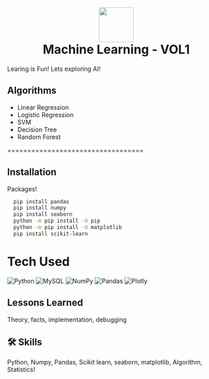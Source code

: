 <div align="center">
      <h1> <img src="https://www.google.com/search?q=data+analysis&rlz=1C1VDKB_enBD1022BD1022&sxsrf=APwXEdfof2Q2h1poFklZrYaex2jDtePrEA:1680195896607&source=lnms&tbm=isch&sa=X&ved=2ahUKEwi22ce8kYT-AhUicGwGHXwbDDkQ_AUoAnoECAEQBA&biw=1920&bih=969&dpr=1#imgrc=kf6i7IxwuDIGUM](https://www.google.com/url?sa=i&url=https%3A%2F%2Fdatascientest.com%2Fen%2Fmachine-learning-what-is-it-and-why-does-it-change-the-world&psig=AOvVaw26YEoGbD6iPFpDKFRRJrGA&ust=1719254438831000&source=images&cd=vfe&opi=89978449&ved=0CBEQjRxqFwoTCKj5_IOw8oYDFQAAAAAdAAAAABAE](https://datascientest.com/en/wp-content/uploads/sites/9/2021/01/Machine-learning-def-.png" width="80px"><br/> Machine Learning - VOL1 </h1>
     </div>

Learing is Fun! Lets exploring AI!

## Algorithms
* Linear Regression
* Logistic Regression
* SVM
* Decision Tree
* Random Forest

==================================

## Installation

Packages!

```bash
  pip install pandas
  pip install numpy
  pip install seaborn
  python -m pip install -U pip
  python -m pip install -U matplotlib
  pip install scikit-learn

```

# Tech Used
 ![Python](https://img.shields.io/badge/python-3670A0?style=for-the-badge&logo=python&logoColor=ffdd54) ![MySQL](https://img.shields.io/badge/mysql-%2300f.svg?style=for-the-badge&logo=mysql&logoColor=white) ![NumPy](https://img.shields.io/badge/numpy-%23013243.svg?style=for-the-badge&logo=numpy&logoColor=white) ![Pandas](https://img.shields.io/badge/pandas-%23150458.svg?style=for-the-badge&logo=pandas&logoColor=white) ![Plotly](https://img.shields.io/badge/Plotly-%233F4F75.svg?style=for-the-badge&logo=plotly&logoColor=white)
    
## Lessons Learned

Theory, facts, implementation, debugging


## 🛠 Skills
Python, Numpy, Pandas, Scikit learn, seaborn, matplotlib, Algorithm, Statistics!

